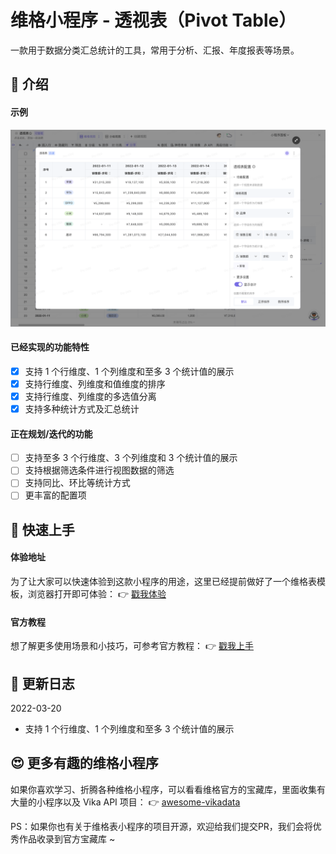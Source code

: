 # 维格小程序 - 透视表（Pivot Table）
一款用于数据分类汇总统计的工具，常用于分析、汇报、年度报表等场景。

## 🎨 介绍
#### 示例
![cover](example.png)

#### 已经实现的功能特性
- [x] 支持 1 个行维度、1 个列维度和至多 3 个统计值的展示
- [x] 支持行维度、列维度和值维度的排序
- [x] 支持行维度、列维度的多选值分离
- [x] 支持多种统计方式及汇总统计

#### 正在规划/迭代的功能
- [ ] 支持至多 3 个行维度、3 个列维度和 3 个统计值的展示
- [ ] 支持根据筛选条件进行视图数据的筛选
- [ ] 支持同比、环比等统计方式
- [ ] 更丰富的配置项

## 🚀 快速上手
#### 体验地址
为了让大家可以快速体验到这款小程序的用途，这里已经提前做好了一个维格表模板，浏览器打开即可体验：
👉 [戳我体验](https://vika.cn/share/shrZv9w7WzrB1N1GNqbbP)

#### 官方教程
想了解更多使用场景和小技巧，可参考官方教程：
👉 [戳我上手](https://vika.cn/help/intro-widget-pivot/)


## 🎯 更新日志
2022-03-20
- 支持 1 个行维度、1 个列维度和至多 3 个统计值的展示

## 😍 更多有趣的维格小程序
如果你喜欢学习、折腾各种维格小程序，可以看看维格官方的宝藏库，里面收集有大量的小程序以及 Vika API 项目：
👉 [awesome-vikadata](https://github.com/vikadata/awesome-vikadata)

PS：如果你也有关于维格表小程序的项目开源，欢迎给我们提交PR，我们会将优秀作品收录到官方宝藏库 ~